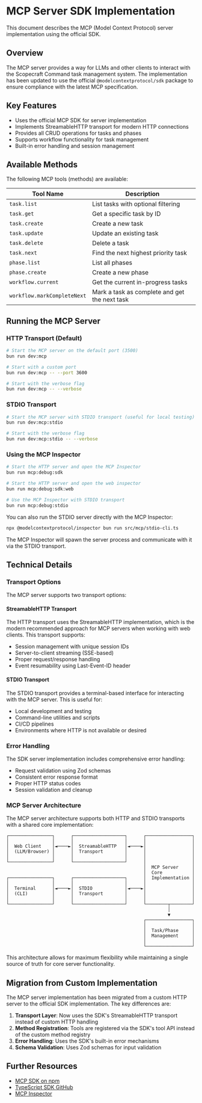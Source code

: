 # MCP Server SDK Implementation

This document describes the MCP (Model Context Protocol) server implementation using the official SDK.

## Overview

The MCP server provides a way for LLMs and other clients to interact with the Scopecraft Command task management system. The implementation has been updated to use the official `@modelcontextprotocol/sdk` package to ensure compliance with the latest MCP specification.

## Key Features

- Uses the official MCP SDK for server implementation
- Implements StreamableHTTP transport for modern HTTP connections
- Provides all CRUD operations for tasks and phases
- Supports workflow functionality for task management
- Built-in error handling and session management

## Available Methods

The following MCP tools (methods) are available:

| Tool Name | Description |
|-----------|-------------|
| `task.list` | List tasks with optional filtering |
| `task.get` | Get a specific task by ID |
| `task.create` | Create a new task |
| `task.update` | Update an existing task |
| `task.delete` | Delete a task |
| `task.next` | Find the next highest priority task |
| `phase.list` | List all phases |
| `phase.create` | Create a new phase |
| `workflow.current` | Get the current in-progress tasks |
| `workflow.markCompleteNext` | Mark a task as complete and get the next task |

## Running the MCP Server

### HTTP Transport (Default)

```bash
# Start the MCP server on the default port (3500)
bun run dev:mcp

# Start with a custom port
bun run dev:mcp -- --port 3600

# Start with the verbose flag
bun run dev:mcp -- --verbose
```

### STDIO Transport

```bash
# Start the MCP server with STDIO transport (useful for local testing)
bun run dev:mcp:stdio

# Start with the verbose flag
bun run dev:mcp:stdio -- --verbose
```

### Using the MCP Inspector

```bash
# Start the HTTP server and open the MCP Inspector
bun run mcp:debug:sdk

# Start the HTTP server and open the web inspector
bun run mcp:debug:sdk:web

# Use the MCP Inspector with STDIO transport
bun run mcp:debug:stdio
```

You can also run the STDIO server directly with the MCP Inspector:

```bash
npx @modelcontextprotocol/inspector bun run src/mcp/stdio-cli.ts
```

The MCP Inspector will spawn the server process and communicate with it via the STDIO transport.

## Technical Details

### Transport Options

The MCP server supports two transport options:

#### StreamableHTTP Transport

The HTTP transport uses the StreamableHTTP implementation, which is the modern recommended approach for MCP servers when working with web clients. This transport supports:

- Session management with unique session IDs
- Server-to-client streaming (SSE-based)
- Proper request/response handling
- Event resumability using Last-Event-ID header

#### STDIO Transport

The STDIO transport provides a terminal-based interface for interacting with the MCP server. This is useful for:

- Local development and testing
- Command-line utilities and scripts
- CI/CD pipelines
- Environments where HTTP is not available or desired

### Error Handling

The SDK server implementation includes comprehensive error handling:

- Request validation using Zod schemas
- Consistent error response format
- Proper HTTP status codes
- Session validation and cleanup

### MCP Server Architecture

The MCP server architecture supports both HTTP and STDIO transports with a shared core implementation:

```
┌────────────────┐      ┌───────────────────┐      ┌─────────────────┐
│                │      │                   │      │                 │
│  Web Client    │◄────►│  StreamableHTTP   │◄────►│                 │
│  (LLM/Browser) │      │  Transport        │      │                 │
│                │      │                   │      │                 │
└────────────────┘      └───────────────────┘      │                 │
                                                   │  MCP Server     │
                                                   │  Core           │
┌────────────────┐      ┌───────────────────┐      │  Implementation │
│                │      │                   │      │                 │
│  Terminal      │◄────►│  STDIO            │◄────►│                 │
│  (CLI)         │      │  Transport        │      │                 │
│                │      │                   │      │                 │
└────────────────┘      └───────────────────┘      └────────┬────────┘
                                                            │
                                                            ▼
                                                   ┌─────────────────┐
                                                   │                 │
                                                   │  Task/Phase     │
                                                   │  Management     │
                                                   │                 │
                                                   └─────────────────┘
```

This architecture allows for maximum flexibility while maintaining a single source of truth for core server functionality.

## Migration from Custom Implementation

The MCP server implementation has been migrated from a custom HTTP server to the official SDK implementation. The key differences are:

1. **Transport Layer**: Now uses the SDK's StreamableHTTP transport instead of custom HTTP handling
2. **Method Registration**: Tools are registered via the SDK's tool API instead of the custom method registry
3. **Error Handling**: Uses the SDK's built-in error mechanisms
4. **Schema Validation**: Uses Zod schemas for input validation

## Further Resources

- [MCP SDK on npm](https://www.npmjs.com/package/@modelcontextprotocol/sdk)
- [TypeScript SDK GitHub](https://github.com/modelcontextprotocol/typescript-sdk)
- [MCP Inspector](https://github.com/modelcontextprotocol/inspector)